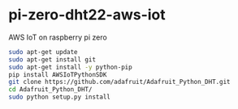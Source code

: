 # pi-zero-dht22-aws-iot
AWS IoT on raspberry pi zero


```bash
sudo apt-get update
sudo apt-get install git
sudo apt-get install -y python-pip
pip install AWSIoTPythonSDK
git clone https://github.com/adafruit/Adafruit_Python_DHT.git
cd Adafruit_Python_DHT/
sudo python setup.py install
```
